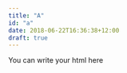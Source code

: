 ```yaml
---
title: "A"
id: "a"
date: 2018-06-22T16:36:38+12:00
draft: true
---
```


You can write your html here
